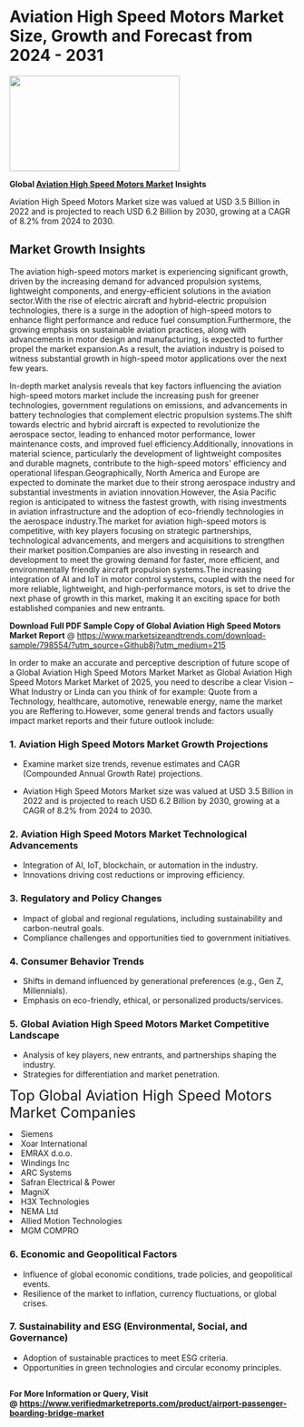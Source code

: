 <H1>Aviation High Speed Motors Market Size, Growth and Forecast from 2024 - 2031</H1><img class="aligncenter size-medium wp-image-584254" src="https://thirdeyenews.in/wp-content/uploads/2024/09/Global-Market-Research-300x168.jpeg" alt="" width="300" height="168" /><p><strong>Global&nbsp;<a href="https://www.marketsizeandtrends.com/download-sample/798554/?utm_source=Github8j?utm_medium=215">Aviation High Speed Motors Market</a> Insights</strong></p><p>Aviation High Speed Motors Market size was valued at USD 3.5 Billion in 2022 and is projected to reach USD 6.2 Billion by 2030, growing at a CAGR of 8.2% from 2024 to 2030.</p><p><h2>Market Growth Insights</h2> <p>The aviation high-speed motors market is experiencing significant growth, driven by the increasing demand for advanced propulsion systems, lightweight components, and energy-efficient solutions in the aviation sector.With the rise of electric aircraft and hybrid-electric propulsion technologies, there is a surge in the adoption of high-speed motors to enhance flight performance and reduce fuel consumption.Furthermore, the growing emphasis on sustainable aviation practices, along with advancements in motor design and manufacturing, is expected to further propel the market expansion.As a result, the aviation industry is poised to witness substantial growth in high-speed motor applications over the next few years.</p> <p>In-depth market analysis reveals that key factors influencing the aviation high-speed motors market include the increasing push for greener technologies, government regulations on emissions, and advancements in battery technologies that complement electric propulsion systems.The shift towards electric and hybrid aircraft is expected to revolutionize the aerospace sector, leading to enhanced motor performance, lower maintenance costs, and improved fuel efficiency.Additionally, innovations in material science, particularly the development of lightweight composites and durable magnets, contribute to the high-speed motors' efficiency and operational lifespan.Geographically, North America and Europe are expected to dominate the market due to their strong aerospace industry and substantial investments in aviation innovation.However, the Asia Pacific region is anticipated to witness the fastest growth, with rising investments in aviation infrastructure and the adoption of eco-friendly technologies in the aerospace industry.The market for aviation high-speed motors is competitive, with key players focusing on strategic partnerships, technological advancements, and mergers and acquisitions to strengthen their market position.Companies are also investing in research and development to meet the growing demand for faster, more efficient, and environmentally friendly aircraft propulsion systems.The increasing integration of AI and IoT in motor control systems, coupled with the need for more reliable, lightweight, and high-performance motors, is set to drive the next phase of growth in this market, making it an exciting space for both established companies and new entrants.</p> <p><span class=""><strong>Download Full PDF Sample Copy of Global Aviation High Speed Motors Market Report</strong> @ <a href="https://www.marketsizeandtrends.com/download-sample/798554/?utm_source=Github8j?utm_medium=215" target="_blank">https://www.marketsizeandtrends.com/download-sample/798554/?utm_source=Github8j?utm_medium=215</a></span></p><p>In order to make an accurate and perceptive description of future scope of a Global&nbsp;Aviation High Speed Motors Market Market as Global&nbsp;Aviation High Speed Motors Market Market of 2025, you need to describe a clear Vision &ndash; What Industry or Linda can you think of for example: Quote from a Technology, healthcare, automotive, renewable energy, name the market you are Reffering to.However, some general trends and factors usually impact market reports and their future outlook include:</p><h3>1.&nbsp;<strong>Aviation High Speed Motors Market Growth Projections</strong></h3><ul><li>Examine market size trends, revenue estimates and CAGR (Compounded Annual Growth Rate) projections.</li><li><p>Aviation High Speed Motors Market size was valued at USD 3.5 Billion in 2022 and is projected to reach USD 6.2 Billion by 2030, growing at a CAGR of 8.2% from 2024 to 2030.</p></li></ul><h3>2.&nbsp;<strong>Aviation High Speed Motors Market Technological Advancements</strong></h3><ul><li>Integration of AI, IoT, blockchain, or automation in the industry.</li><li>Innovations driving cost reductions or improving efficiency.</li></ul><h3>3.&nbsp;<strong>Regulatory and Policy Changes</strong></h3><ul><li>Impact of global and regional regulations, including sustainability and carbon-neutral goals.</li><li>Compliance challenges and opportunities tied to government initiatives.</li></ul><h3>4.&nbsp;<strong>Consumer Behavior Trends</strong></h3><ul><li>Shifts in demand influenced by generational preferences (e.g., Gen Z, Millennials).</li><li>Emphasis on eco-friendly, ethical, or personalized products/services.</li></ul><h3>5.&nbsp;<strong>Global Aviation High Speed Motors Market Competitive Landscape</strong></h3><ul><li>Analysis of key players, new entrants, and partnerships shaping the industry.</li><li>Strategies for differentiation and market penetration.</li></ul><p data-pm-slice="1 1 []"><span style="color: inherit; font-family: inherit; font-size: 25px;">Top Global Aviation High Speed Motors Market Companies</span></p><div class="" data-test-id=""><p><li>Siemens</li><li> Xoar International</li><li> EMRAX d.o.o.</li><li> Windings Inc</li><li> ARC Systems</li><li> Safran Electrical & Power</li><li> MagniX</li><li> H3X Technologies</li><li> NEMA Ltd</li><li> Allied Motion Technologies</li><li> MGM COMPRO</li></p></div><h3>6.&nbsp;<strong>Economic and Geopolitical Factors</strong></h3><ul><li>Influence of global economic conditions, trade policies, and geopolitical events.</li><li>Resilience of the market to inflation, currency fluctuations, or global crises.</li></ul><h3>7.&nbsp;<strong>Sustainability and ESG (Environmental, Social, and Governance)</strong></h3><ul><li>Adoption of sustainable practices to meet ESG criteria.</li><li>Opportunities in green technologies and circular economy principles.</li></ul><h2><strong style="font-size: 14px;">For More Information or Query, Visit @&nbsp;</strong><a style="background-color: #ffffff; font-size: 14px;" href="https://www.marketsizeandtrends.com/report/aviation-high-speed-motors-market/" target="_blank">https://www.verifiedmarketreports.com/product/airport-passenger-boarding-bridge-market</a></h2>